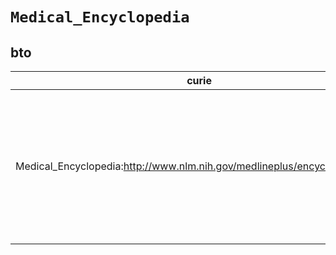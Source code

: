 # `Medical_Encyclopedia`
## bto
| curie                                                                     |   usages | nodes                                                                                                                                                                                                                                                                                                                                                                                                                                                                                                                                                                                                                                                                                                |
|---------------------------------------------------------------------------|----------|------------------------------------------------------------------------------------------------------------------------------------------------------------------------------------------------------------------------------------------------------------------------------------------------------------------------------------------------------------------------------------------------------------------------------------------------------------------------------------------------------------------------------------------------------------------------------------------------------------------------------------------------------------------------------------------------------|
| Medical_Encyclopedia:http://www.nlm.nih.gov/medlineplus/encyclopedia.html |        6 | [http://purl.obolibrary.org/obo/BTO:0000594](https://bioregistry.io/http://purl.obolibrary.org/obo/BTO:0000594), [http://purl.obolibrary.org/obo/BTO:0000632](https://bioregistry.io/http://purl.obolibrary.org/obo/BTO:0000632), [http://purl.obolibrary.org/obo/BTO:0000748](https://bioregistry.io/http://purl.obolibrary.org/obo/BTO:0000748), [http://purl.obolibrary.org/obo/BTO:0000912](https://bioregistry.io/http://purl.obolibrary.org/obo/BTO:0000912), [http://purl.obolibrary.org/obo/BTO:0003080](https://bioregistry.io/http://purl.obolibrary.org/obo/BTO:0003080), [http://purl.obolibrary.org/obo/BTO:0003208](https://bioregistry.io/http://purl.obolibrary.org/obo/BTO:0003208) |
